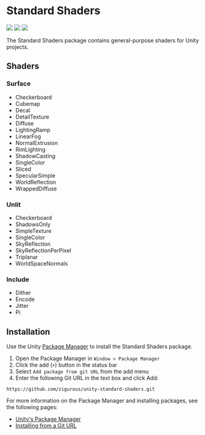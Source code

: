 # Standard Shaders

[![](https://img.shields.io/badge/github-repo-blue?logo=github)](https://github.com/zigurous/unity-standard-shaders) [![](https://img.shields.io/github/package-json/v/zigurous/unity-standard-shaders)](https://github.com/zigurous/unity-standard-shaders/releases) [![](https://img.shields.io/github/license/zigurous/unity-standard-shaders)](https://github.com/zigurous/unity-standard-shaders/blob/main/LICENSE.md)

The Standard Shaders package contains general-purpose shaders for Unity projects.

## Shaders

### Surface

- Checkerboard
- Cubemap
- Decal
- DetailTexture
- Diffuse
- LightingRamp
- LinearFog
- NormalExtrusion
- RimLighting
- ShadowCasting
- SingleColor
- Sliced
- SpecularSimple
- WorldReflection
- WrappedDiffuse

### Unlit

- Checkerboard
- ShadowsOnly
- SimpleTexture
- SingleColor
- SkyReflection
- SkyReflectionPerPixel
- Triplanar
- WorldSpaceNormals

### Include

- Dither
- Encode
- Jitter
- Pi

## Installation

Use the Unity [Package Manager](https://docs.unity3d.com/Manual/upm-ui.html) to install the Standard Shaders package.

1. Open the Package Manager in `Window > Package Manager`
2. Click the add (`+`) button in the status bar
3. Select `Add package from git URL` from the add menu
4. Enter the following Git URL in the text box and click Add:

```http
https://github.com/zigurous/unity-standard-shaders.git
```

For more information on the Package Manager and installing packages, see the following pages:

- [Unity's Package Manager](https://docs.unity3d.com/Manual/Packages.html)
- [Installing from a Git URL](https://docs.unity3d.com/Manual/upm-ui-giturl.html)
